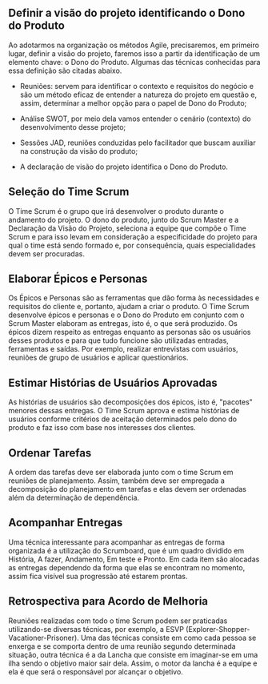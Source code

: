 ## Definir a visão do projeto identificando o Dono do Produto

Ao adotarmos na organização os métodos Agile, precisaremos, em primeiro lugar, definir a visão do projeto, faremos isso a partir da identificação de um elemento chave: o Dono do Produto. Algumas das técnicas conhecidas para essa definição são citadas abaixo.

- Reuniões: servem para identificar o contexto e requisitos do negócio e são um método eficaz de entender a natureza do projeto em questão e, assim, determinar a melhor opção para o papel de Dono do Produto;

- Análise SWOT, por meio dela vamos entender o cenário (contexto) do desenvolvimento desse projeto;

- Sessões JAD, reuniões conduzidas pelo facilitador que buscam auxiliar na construção da visão do produto;

- A declaração de visão do projeto identifica o Dono do Produto.

## Seleção do Time Scrum

O Time Scrum é o grupo que irá desenvolver o produto durante o andamento do projeto. O dono do produto, junto do Scrum Master e a Declaração da Visão do Projeto, seleciona a equipe que compõe o Time Scrum e para isso levam em consideração a especificidade do projeto para qual o time está sendo formado e, por consequência, quais especialidades devem ser procuradas.

## Elaborar Épicos e Personas

Os Épicos e Personas são as ferramentas que dão forma às necessidades e requisitos do cliente e, portanto, ajudam a criar o produto. O Time Scrum desenvolve épicos e personas e o Dono do Produto em conjunto com o Scrum Master elaboram as entregas, isto é, o que será produzido. Os épicos dizem respeito as entregas enquanto as personas são os usuários desses produtos e para que tudo funcione são utilizadas entradas, ferramentas e saídas. Por exemplo, realizar entrevistas com usuários, reuniões de grupo de usuários e aplicar questionários.

## Estimar Histórias de Usuários Aprovadas

As histórias de usuários são decomposições dos épicos, isto é, "pacotes" menores dessas entregas. O Time Scrum aprova e estima histórias de usuários conforme critérios de aceitação determinados pelo dono do produto e faz isso com base nos interesses dos clientes.

## Ordenar Tarefas

A ordem das tarefas deve ser elaborada junto com o time Scrum em reuniões de planejamento. Assim, também deve ser empregada a decomposição do planejamento em tarefas e elas devem ser ordenadas além da determinação de dependência.

## Acompanhar Entregas

Uma técnica interessante para acompanhar as entregas de forma organizada é a utilização do Scrumboard, que é um quadro dividido em História, A fazer, Andamento, Em teste e Pronto. Em cada item são alocadas as entregas dependendo da forma que elas se encontram no momento, assim fica visível sua progressão até estarem prontas.

## Retrospectiva para Acordo de Melhoria

Reuniões realizadas com todo o time Scrum podem ser praticadas utilizando-se diversas técnicas, por exemplo, a ESVP (Explorer-Shopper-Vacationer-Prisoner). Uma das técnicas consiste em como cada pessoa se enxerga e se comporta dentro de uma reunião segundo determinada situação, outra técnica é a da Lancha que consiste em imaginar-se em uma ilha sendo o objetivo maior sair dela. Assim, o motor da lancha é a equipe e ela é que será o responsável por alcançar o objetivo.

